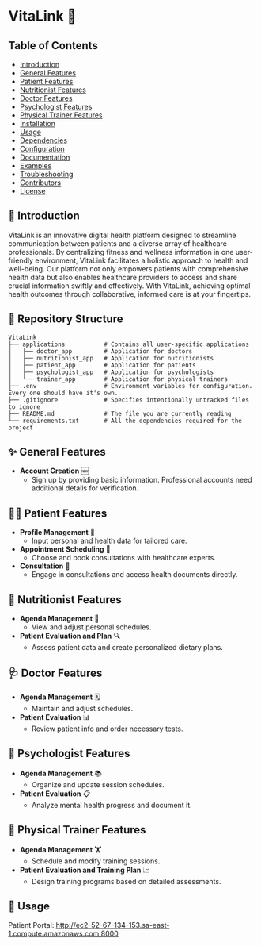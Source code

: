 # VitaLink 🌱

## Table of Contents

- [Introduction](#-introduction)
- [General Features](#-general-features)
- [Patient Features](#-patient-features)
- [Nutritionist Features](#-nutritionist-features)
- [Doctor Features](#-doctor-features)
- [Psychologist Features](#-psychologist-features)
- [Physical Trainer Features](#-physical-trainer-features)
- [Installation](#-installation)
- [Usage](#-usage)
- [Dependencies](#-dependencies)
- [Configuration](#-configuration)
- [Documentation](#-documentation)
- [Examples](#-examples)
- [Troubleshooting](#-troubleshooting)
- [Contributors](#-contributors)
- [License](#-license)

## 🌟 Introduction

VitaLink is an innovative digital health platform designed to streamline communication between patients and a diverse array of healthcare professionals. By centralizing fitness and wellness information in one user-friendly environment, VitaLink facilitates a holistic approach to health and well-being. Our platform not only empowers patients with comprehensive health data but also enables healthcare providers to access and share crucial information swiftly and effectively. With VitaLink, achieving optimal health outcomes through collaborative, informed care is at your fingertips.

## 📁 Repository Structure

```plaintext
VitaLink
├── applications           # Contains all user-specific applications
│   ├── doctor_app         # Application for doctors
│   ├── nutritionist_app   # Application for nutritionists
│   ├── patient_app        # Application for patients
│   ├── psychologist_app   # Application for psychologists
│   └── trainer_app        # Application for physical trainers
├── .env                   # Environment variables for configuration. Every one should have it's own.
├── .gitignore             # Specifies intentionally untracked files to ignore
├── README.md              # The file you are currently reading
└── requirements.txt       # All the dependencies required for the project
```

## ✨ General Features

- **Account Creation** 🆕
  - Sign up by providing basic information. Professional accounts need additional details for verification.

## 🚶‍♂️ Patient Features

- **Profile Management** 📝
  - Input personal and health data for tailored care.
- **Appointment Scheduling** 📅
  - Choose and book consultations with healthcare experts.
- **Consultation** 💬
  - Engage in consultations and access health documents directly.

## 🍏 Nutritionist Features

- **Agenda Management** 📆
  - View and adjust personal schedules.
- **Patient Evaluation and Plan** 🔍
  - Assess patient data and create personalized dietary plans.

## 🩺 Doctor Features

- **Agenda Management** 🗓️
  - Maintain and adjust schedules.
- **Patient Evaluation** 📊
  - Review patient info and order necessary tests.

## 🧠 Psychologist Features

- **Agenda Management** 📚
  - Organize and update session schedules.
- **Patient Evaluation** 📋
  - Analyze mental health progress and document it.

## 💪 Physical Trainer Features

- **Agenda Management** 🏋️
  - Schedule and modify training sessions.
- **Patient Evaluation and Training Plan** 📈
  - Design training programs based on detailed assessments.

## 📖 Usage

Patient Portal: http://ec2-52-67-134-153.sa-east-1.compute.amazonaws.com:8000

